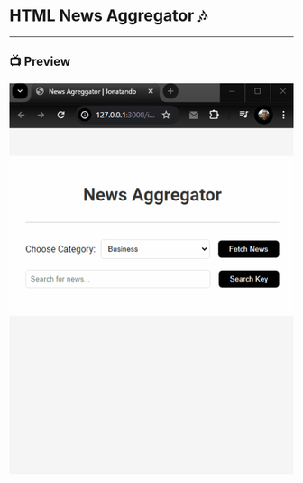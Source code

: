 
  # HTML News Aggregator 🎶

  ---

  ## 📺 Preview


  ![News_Aggregator_preview](News_Aggregator_preview.gif)